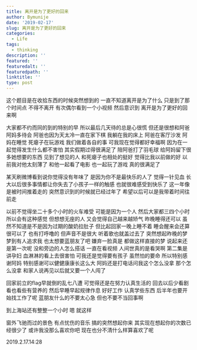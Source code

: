 ```yaml
---
title: 离开是为了更好的回来
author: Bymunije
date: '2019-02-17'
slug: 离开是为了更好的回来
categories:
  - Life
tags:
  - thinking
description: ''
featured: ''
featuredalt: ''
featuredpath: ''
linktitle: ''
type: post
---
```

这个题目是在收拾东西的时候突然想到的  一直不知道离开是为了什么  只是到了那个时间点  不得不离开  有次偶尔看到一个小视频  然后意识到  离开是为了更好的回来啊

大家都不约而同的到的特别的早  所以最后几天待的总是心很慌  但还是很想和阿爸阿妈多待会 阿爸也因为天太冷一直在家下棋  我躺在我的床上  阿爸在客厅沙发  阿妈在睡觉  死瘪子在玩游戏  我们做着各自的事  可我现在觉得都好幸福啊  因为在一起觉得发生什么都不害怕  其实假期过得很满足了  陪阿爸打了羽毛球 给阿妈留下很多她想要的东西  见到了想见的人  和死瘪子也相处的挺好  觉得比我以前做的好  以前我对他太刻薄了  和他一起看了电影  也一起玩了游戏 真的很满足了  

某天刷微博看到说你觉得没有年味了  是因为你不是最快乐的人了  觉得一针见血  长大以后很多事情都让你失去了小孩子一样的触感  也就很难感受到快乐了  这一年像是被时间推着走的  突然意识到的时候就已经过年了 希望以后可以是我带着时间往前走

以前不觉得坐二十多个小时的火车难受  可能是因为一个人  然后大家都三四个小时  所以会有这种感觉  但想想无座的人  又会觉得自己越来越矫气  昨晚睡得还可以  虽然不知道是不是因为过期的酸奶拉肚子  但比起回家一晚上睡不着  睡会醒来会还算很可以了  也有打呼噜的  但声音不是很大  听着歌也就盖过去了  突然想起昨晚的梦  梦到有人追求我  也太想要蓝朋友了吧   嫌弃一脸真是  都做这样直接的梦  说起来还是第一次呢 没和旁边的人怎么搭话 一直在看视频  人间世真的是看哭啊  第二集是讲孕妇  血淋淋的看上去很害怕  可我还是觉得要有孩子  虽然怕的要命  所以特别感谢阿妈  特别感谢可以健健康康长这么大  阿妈还是打电话问我这个怎么没拿  那个怎么没拿  和家人说再见以后就又要一个人闯了  

回家前立的flag早就倒的乱七八遭  可觉得还是在努力认真生活的  回去以后少看剧  看也看些有营养的  然后早睡早起规律作息  好好工作  认真学些东西  后半年也要开始找工作了呢   蓝朋友什么的不要太心急  但也不要不当回事啊  

到上海站还有整整一个小时  嗯  就这样 

窗外飞驰而过的景色  有点忧伤的音乐  搞的突然想起你来  其实现在想起你的次数已经很少了  或许我没那么喜欢你吧  现在也分不清什么样算喜欢了呢

2019.2.17.14:28